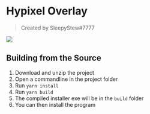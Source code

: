 # Hypixel Overlay

> Created by SleepyStew#7777

![](https://i.imgur.com/3sz3Kt9.png)

## Building from the Source
1. Download and unzip the project
2. Open a commandline in the project folder
3. Run `yarn install`
4. Run `yarn build`
5. The compiled installer exe will be in the `build` folder
6. You can then install the program
